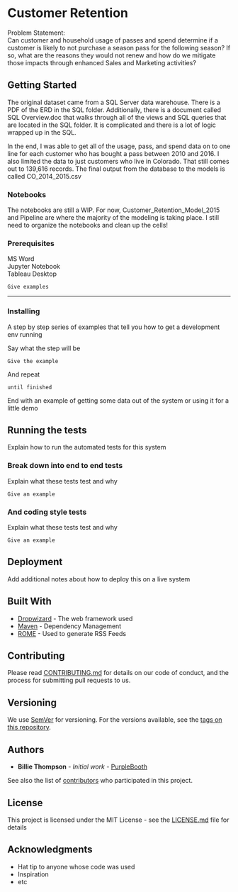 # Customer Retention

Problem Statement:<br>
Can customer and household usage of passes and spend determine if a customer is likely to not purchase a season pass for the following season? If so, what are the reasons they would not renew and how do we mitigate those impacts through enhanced Sales and Marketing activities?


## Getting Started

The original dataset came from a SQL Server data warehouse. There is a PDF of the ERD in the SQL folder. Additionally, there is a document called SQL Overview.doc that walks through all of the views and SQL queries that are located in the SQL folder. It is complicated and there is a lot of logic wrapped up in the SQL.

In the end, I was able to get all of the usage, pass, and spend data on to one line for each customer who has bought a pass between 2010 and 2016. I also limited the data to just customers who live in Colorado. That still comes out to 139,616 records. The final output from the database to the models is called CO_2014_2015.csv

### Notebooks

The notebooks are still a WIP. For now, Customer_Retention_Model_2015 and Pipeline are where the majority of the modeling is taking place. I still need to organize the notebooks and clean up the cells!

### Prerequisites

MS Word<br>
Jupyter Notebook<br>
Tableau Desktop

```
Give examples
```

------------------------

### Installing

A step by step series of examples that tell you how to get a development env running

Say what the step will be

```
Give the example
```

And repeat

```
until finished
```

End with an example of getting some data out of the system or using it for a little demo

## Running the tests

Explain how to run the automated tests for this system

### Break down into end to end tests

Explain what these tests test and why

```
Give an example
```

### And coding style tests

Explain what these tests test and why

```
Give an example
```

## Deployment

Add additional notes about how to deploy this on a live system

## Built With

* [Dropwizard](http://www.dropwizard.io/1.0.2/docs/) - The web framework used
* [Maven](https://maven.apache.org/) - Dependency Management
* [ROME](https://rometools.github.io/rome/) - Used to generate RSS Feeds

## Contributing

Please read [CONTRIBUTING.md](https://gist.github.com/PurpleBooth/b24679402957c63ec426) for details on our code of conduct, and the process for submitting pull requests to us.

## Versioning

We use [SemVer](http://semver.org/) for versioning. For the versions available, see the [tags on this repository](https://github.com/your/project/tags). 

## Authors

* **Billie Thompson** - *Initial work* - [PurpleBooth](https://github.com/PurpleBooth)

See also the list of [contributors](https://github.com/your/project/contributors) who participated in this project.

## License

This project is licensed under the MIT License - see the [LICENSE.md](LICENSE.md) file for details

## Acknowledgments

* Hat tip to anyone whose code was used
* Inspiration
* etc
